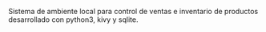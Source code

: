 Sistema de ambiente local para control de ventas e inventario de productos desarrollado con python3, kivy y sqlite.
